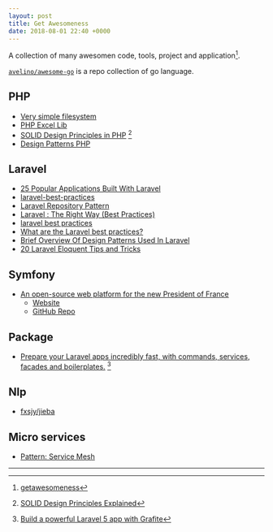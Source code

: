 ```yaml
---
layout: post
title: Get Awesomeness
date: 2018-08-01 22:40 +0000
---
```


A collection of many awesomen code, tools, project and application[^1].

[^1]: [getawesomeness](https://getawesomeness.herokuapp.com/get/laravel)

[`avelino/awesome-go`](https://github.com/avelino/awesome-go) is a repo collection of go language.



## PHP
* [Very simple filesystem ](https://github.com/michael-donat/php-vfs)
* [PHP Excel Lib](https://github.com/PHPOffice/PhpSpreadsheet)
* [SOLID Design Principles in PHP](https://github.com/wataridori/solid-php-example) [^2]
* [Design Patterns PHP](https://github.com/domnikl/DesignPatternsPHP)


[^2]: [SOLID Design Principles Explained](https://stackify.com/solid-design-principles/)



## Laravel
* [25 Popular Applications Built With Laravel](https://vegibit.com/25-popular-applications-built-with-laravel/)
* [laravel-best-practices](https://github.com/alexeymezenin/laravel-best-practices#do-not-get-data-from-the-env-file-directly)
* [Laravel Repository Pattern](https://vegibit.com/laravel-repository-pattern/)
* [Laravel : The Right Way (Best Practices)](https://medium.com/@adebsalert/laravel-the-right-way-best-practices-2346cd6c5d89)
* [laravel best practices](http://www.laravelbestpractices.com)
* [What are the Laravel best practices?](https://www.quora.com/What-are-the-Laravel-best-practices)
* [Brief Overview Of Design Patterns Used In Laravel](https://www.dunebook.com/brief-overview-of-design-patterns-used-in-laravel/)
* [20 Laravel Eloquent Tips and Tricks](https://laravel-news.com/eloquent-tips-tricks)


## Symfony
* [An open-source web platform for the new President of France](https://symfony.com/blog/an-open-source-web-platform-for-the-new-president-of-france)
  * [Website](https://en-marche.fr/)
  * [GitHub Repo](https://github.com/EnMarche/en-marche.fr)




## Package
* [Prepare your Laravel apps incredibly fast, with commands, services, facades and boilerplates.](https://builder.grafite.ca) [^3]

[^3]: [Build a powerful Laravel 5 app with Grafite](https://medium.com/employbl/build-a-powerful-laravel-5-app-with-grafite-b218a4e7bab)

## Nlp
* [fxsjy/jieba](https://github.com/fxsjy/jieba)


## Micro services
* [Pattern: Service Mesh](http://philcalcado.com/2017/08/03/pattern_service_mesh.html)


---